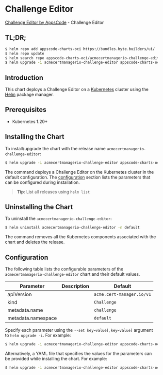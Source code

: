 # Challenge Editor

[Challenge Editor by AppsCode](https://appscode.com) - Challenge Editor

## TL;DR;

```bash
$ helm repo add appscode-charts-oci https://bundles.byte.builders/ui/
$ helm repo update
$ helm search repo appscode-charts-oci/acmecertmanagerio-challenge-editor --version=v0.12.0
$ helm upgrade -i acmecertmanagerio-challenge-editor appscode-charts-oci/acmecertmanagerio-challenge-editor -n default --create-namespace --version=v0.12.0
```

## Introduction

This chart deploys a Challenge Editor on a [Kubernetes](http://kubernetes.io) cluster using the [Helm](https://helm.sh) package manager.

## Prerequisites

- Kubernetes 1.20+

## Installing the Chart

To install/upgrade the chart with the release name `acmecertmanagerio-challenge-editor`:

```bash
$ helm upgrade -i acmecertmanagerio-challenge-editor appscode-charts-oci/acmecertmanagerio-challenge-editor -n default --create-namespace --version=v0.12.0
```

The command deploys a Challenge Editor on the Kubernetes cluster in the default configuration. The [configuration](#configuration) section lists the parameters that can be configured during installation.

> **Tip**: List all releases using `helm list`

## Uninstalling the Chart

To uninstall the `acmecertmanagerio-challenge-editor`:

```bash
$ helm uninstall acmecertmanagerio-challenge-editor -n default
```

The command removes all the Kubernetes components associated with the chart and deletes the release.

## Configuration

The following table lists the configurable parameters of the `acmecertmanagerio-challenge-editor` chart and their default values.

|     Parameter      | Description |               Default                |
|--------------------|-------------|--------------------------------------|
| apiVersion         |             | <code>acme.cert-manager.io/v1</code> |
| kind               |             | <code>Challenge</code>               |
| metadata.name      |             | <code>challenge</code>               |
| metadata.namespace |             | <code>default</code>                 |


Specify each parameter using the `--set key=value[,key=value]` argument to `helm upgrade -i`. For example:

```bash
$ helm upgrade -i acmecertmanagerio-challenge-editor appscode-charts-oci/acmecertmanagerio-challenge-editor -n default --create-namespace --version=v0.12.0 --set apiVersion=acme.cert-manager.io/v1
```

Alternatively, a YAML file that specifies the values for the parameters can be provided while
installing the chart. For example:

```bash
$ helm upgrade -i acmecertmanagerio-challenge-editor appscode-charts-oci/acmecertmanagerio-challenge-editor -n default --create-namespace --version=v0.12.0 --values values.yaml
```

